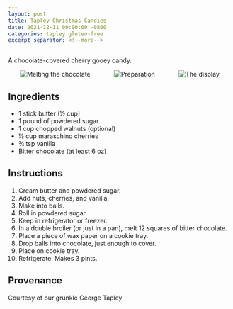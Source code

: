 ```yaml
---
layout: post
title: Tapley Christmas Candies
date: 2021-12-11 00:00:00 -0800
categories: tapley gluten-free
excerpt_separator: <!--more-->
---
```

A chocolate-covered cherry gooey candy.

<div style="overflow: hidden; display: flex; justify-content:space-around;">
    <img alt="Melting the chocolate"
        src="{{ site.baseurl }}/img/tapley-christmas-candies/chocolate.jpeg"
        style="max-height: 300px; display: inline-block;"
    />
    <img alt="Preparation"
        src="{{ site.baseurl }}/img/tapley-christmas-candies/preparation.jpeg"
        style="max-height: 300px; display: inline-block;"
    />
    <img alt="The display"
        src="{{ site.baseurl }}/img/tapley-christmas-candies/done.jpeg"
        style="max-height: 300px; display: inline-block;"
    />
</div>
<!--more-->

## Ingredients

- 1 stick butter (½ cup)
- 1 pound of powdered sugar
- 1 cup chopped walnuts (optional)
- ½ cup maraschino cherries
- ¾ tsp vanilla
- Bitter chocolate (at least 6 oz)

## Instructions

1. Cream butter and powdered sugar.
2. Add nuts, cherries, and vanilla.
3. Make into balls.
4. Roll in powdered sugar.
5. Keep in refrigerator or freezer.
6. In a double broiler (or just in a pan), melt 12 squares of bitter chocolate.
7. Place a piece of wax paper on a cookie tray.
8. Drop balls into chocolate, just enough to cover.
9. Place on cookie tray.
10. Refrigerate. Makes 3 pints.

## Provenance

Courtesy of our grunkle George Tapley
